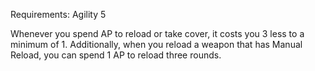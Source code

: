 Requirements: Agility 5

Whenever you spend AP to reload or take cover, it costs you 3 less to a minimum of 1. Additionally, when you reload a weapon that has Manual Reload, you can spend 1 AP to reload three rounds.